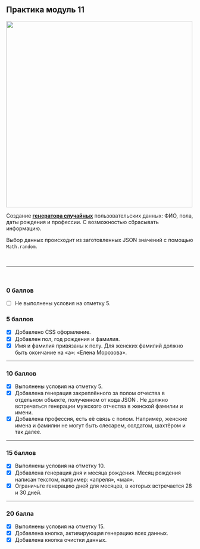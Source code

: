 ## Практика модуль 11

<img src="https://lms.skillfactory.ru/assets/courseware/v1/21b62d5adffec54fac7047c1ed8a63e2/asset-v1:SkillFactory+PHP-2.0+2020+type@asset+block/m16_cover_practice.svg" style="height:500px ">

Создание [**генератора случайных**](https://deflion.github.io/php/bjs/10_function_object/project) пользовательских данных: ФИО, пола, даты рождения и профессии. С возможностью сбрасывать информацию.

Выбор данных происходит из заготовленных JSON значений с помощью `Math.random`.

<br>
<hr>
<br>

### 0 баллов

- [ ] Не выполнены условия на отметку 5.

### 5 баллов

- [x] Добавлено CSS оформление.
- [x] Добавлен пол, год рождения и фамилия.
- [x] Имя и фамилия привязаны к полу. Для женских фамилий должно быть окончание на «а»: «Елена Морозова».

<hr>

### 10 баллов

- [x] Выполнены условия на отметку 5.
- [x] Добавлена генерация закреплённого за полом отчества в отдельном объекте, полученном от кода JSON . Не должно встречаться генерации мужского отчества в женской фамилии и имени.
- [x] Добавлена профессия, есть её связь с полом. Например, женские имена и фамилии не могут быть слесарем, солдатом, шахтёром и так далее.

<hr>

### 15 баллов

- [x] Выполнены условия на отметку 10.
- [x] Добавлена генерация дня и месяца рождения. Месяц рождения написан текстом, например: «апреля», «мая».
- [x] Ограничьте генерацию дней для месяцев, в которых встречается 28 и 30 дней.

<hr>

### 20 балла

- [x] Выполнены условия на отметку 15.
- [x] Добавлена кнопка, активирующая генерацию всех данных.
- [x] Добавлена кнопка очистки данных.